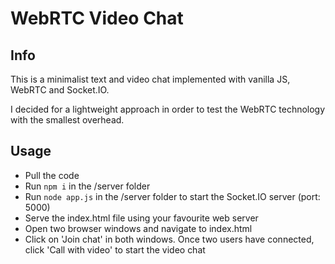 # WebRTC Video Chat
## Info
This is a minimalist text and video chat implemented with vanilla JS, WebRTC and Socket.IO.

I decided for a lightweight approach in order to test the WebRTC technology with the smallest overhead.

## Usage
- Pull the code
- Run `npm i` in the /server folder
- Run `node app.js` in the /server folder to start the Socket.IO server (port: 5000)
- Serve the index.html file using your favourite web server
- Open two browser windows and navigate to index.html
- Click on 'Join chat' in both windows. Once two users have connected, click 'Call with video' to start the video chat
